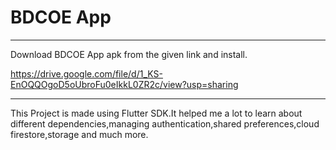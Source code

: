 # BDCOE App
-------------

Download BDCOE App apk from the given link and install.

https://drive.google.com/file/d/1_KS-EnOQQOgoD5oUbroFu0eIkkL0ZR2c/view?usp=sharing


------------------------------------------------------------------------------------
This Project is made using Flutter SDK.It helped me a lot to learn about different dependencies,managing authentication,shared preferences,cloud firestore,storage and much more.
